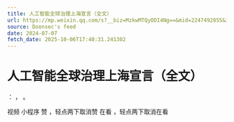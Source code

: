```yaml
---
title: 人工智能全球治理上海宣言（全文）
url: https://mp.weixin.qq.com/s?__biz=MzkwMTQyODI4Ng==&mid=2247492855&idx=1&sn=5531001cce56a80eff9e46e81425aa2f
source: Doonsec's feed
date: 2024-07-07
fetch_date: 2025-10-06T17:40:31.241302
---
```


# 人工智能全球治理上海宣言（全文）

：
，
。

视频
小程序
赞
，轻点两下取消赞
在看
，轻点两下取消在看
